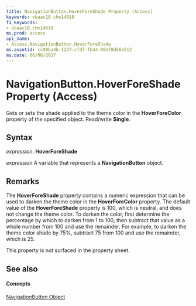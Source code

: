 ```yaml
---
title: NavigationButton.HoverForeShade Property (Access)
keywords: vbaac10.chm14618
f1_keywords:
- vbaac10.chm14618
ms.prod: access
api_name:
- Access.NavigationButton.HoverForeShade
ms.assetid: cc98ba4b-1237-cfd7-fb44-983f0d56e512
ms.date: 06/08/2017
---
```



# NavigationButton.HoverForeShade Property (Access)

Gets or sets the shade applied to the theme color in the **HoverForeColor** property of the specified object. Read/write **Single**.


## Syntax

 _expression_. **HoverForeShade**

 _expression_ A variable that represents a **NavigationButton** object.


## Remarks

The **HoverForeShade** property contains a numeric expression that can be used to darken the theme color in the **HoverForeColor** property. The default value of the **HoverForeShade** property is 100, which is neutral, and does not change the theme color. To darken the color, first determine the percentage by which to darken from 1 to 100, then subtract that value as a whole number from 100 and use the remainder. For example, to darken the theme color shade by 75%, subtract 75 from 100 and use the remainder, which is 25.

This property is not surfaced in the property sheet.


## See also


#### Concepts


[NavigationButton Object](navigationbutton-object-access.md)

